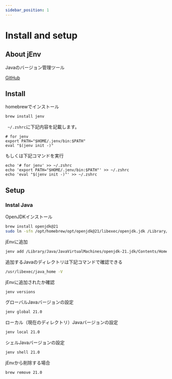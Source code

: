 ```yaml
---
sidebar_position: 1
---
```


# Install and setup

## About jEnv

Javaのバージョン管理ツール

[GitHub](https://github.com/jenv/jenv)

## Install

homebrewでインストール

```bash
brew install jenv
```

` ~/.zshrc`に下記内容を記載します。
```
# for jenv
export PATH="$HOME/.jenv/bin:$PATH"
eval "$(jenv init -)"
```

もしくは下記コマンドを実行

```
echo '# for jenv' >> ~/.zshrc
echo 'export PATH="$HOME/.jenv/bin:$PATH"' >> ~/.zshrc
echo 'eval "$(jenv init -)"' >> ~/.zshrc
```

## Setup

### Instal Java

OpenJDKインストール
```bash
brew install openjdk@21
sudo ln -sfn /opt/homebrew/opt/openjdk@21/libexec/openjdk.jdk /Library/Java/JavaVirtualMachines/openjdk-21.jdk
```

jEnvに追加
```bash
jenv add /Library/Java/JavaVirtualMachines/openjdk-21.jdk/Contents/Home
```

追加するJavaのディレクトリは下記コマンドで確認できる

```bash
/usr/libexec/java_home -V
```

jEnvに追加されたか確認
```bash
jenv versions
```

グローバルJavaバージョンの設定
```bash
jenv global 21.0
```

ローカル（現在のディレクトリ）Javaバージョンの設定
```bash
jenv local 21.0
```

シェルJavaバージョンの設定
```bash
jenv shell 21.0
```


jEnvから削除する場合
```bash
brew remove 21.0
```
